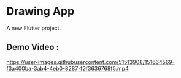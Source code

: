 # Drawing App 

A new Flutter project.

## Demo Video :

https://user-images.githubusercontent.com/51513908/151664569-f3a400ba-3ab4-4eb0-8287-f2f3636768f5.mp4
